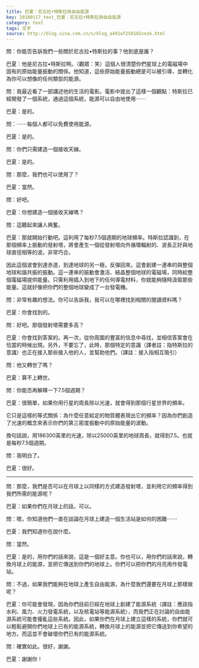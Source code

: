 ```yaml
---
title: 巴夏：尼古拉•特斯拉與自由能源
key: 20180117_text_巴夏：尼古拉•特斯拉與自由能源
category: text
tags: 文字
source: http://blog.sina.com.cn/s/blog_a491af250102vezk.html
---
```


問：你能否告訴我們一些關於尼古拉•特斯拉的事？他到底是誰？

巴夏：他是尼古拉•特斯拉啊。（觀眾：笑）這個人很清楚你們星球上的電磁場中固有的原始能量振動的關係。他知道，這些原始能量振動總是可以被引導，並轉化為你可以想像的任何類型的能源。

問：我最近看了一部講述他的生活的電影。電影中提出了這樣一個觀點：特斯拉已經開發了一個系統，通過這個系統，能源可以自由地使用⋯⋯

巴夏：是的。

問：⋯⋯每個人都可以免費使用能源。

巴夏：是的。

問：你們只需建造一個接收天線。

巴夏：是的。

問：那麼，我們也可以使用了？

巴夏：當然。

問：好吧。

巴夏：你想建造一個接收天線嗎？

問：這聽起來讓人興奮。

巴夏：那就開始行動吧。這利用了每秒7.5個週期的地球頻率。特斯拉認識到，在那個頻率上振動的發射塔，將會產生一個從發射塔向外循環輻射的、波長正好與地球直徑相等的波。非常巧合。

因此這個波會到達赤道，到達地球的另一極，反彈回來。這會創建一連串的與整個地球和諧共振的振動。這一連串的振動會激活、結晶整個地球的電磁場，同時給整個電磁場提供能量。只需利用插入到地下的任何導電材料，你就能夠隨時汲取那些能量。這就好像把你們的整個地球變成了一台發電機。

問：非常有趣的想法。你可以告訴我，我可以在哪裡找到相關的閱讀資料嗎？

巴夏：你會找到的。

問：好吧。那個發射塔需要多高？

巴夏：你會找到答案的。再一次，從你周圍的豐富的信息中尋找，並相信答案會在恰當的時候出現。另外，不要忘了，此時，那個特定的意識（譯者註：指特斯拉的意識）也正在接入那些接入他的人，並幫助他們。（譯註：接入指相互吸引）

問：他又轉世了嗎？

巴夏：算不上轉世。

問：你能否再解釋一下7.5個週期？

巴夏：很簡單，如果你用行星的周長除以光速，就會得到那個行星世界的頻率。

它只是這樣的等式關係：為什麼任意給定的物質體表現出它的頻率？因為你們創造了光速的概念來表示你們的第三密度振動中的原始能量的波動。

換句話說，用186300英里的光速，除以25000英里的地球周長，就得到7.5。也就是每秒7.5個週期。

問：我明白了。

巴夏：很好。

---

問：那麼，我們是否可以在月球上以同樣的方式建造發射塔，並利用它的頻率得到我們所需的能源呢？

巴夏：如果你們在月球上的話，可以。

問：嗯，你知道他們一直在談論在月球上建造一個生活站是如何的困難⋯⋯

巴夏：我們知道你在說什麼。

問：當然。

巴夏：是的，用你們的話來說，這是一個好主意。你也可以，用你們的話來說，轉換月球上的能源，並把它傳送到你們的地球上。你們可以把你們的月亮用作發電站。

問：不過，如果我們能夠在地球上產生自由能源，為什麼我們還要在月球上那樣做呢？

巴夏：你可能會發現，因為你們目前已經在地球上創建了能源系統（譯註：應該指水利、風力、火力發電系統，以及核電站等能源系統），而我們正在討論的自由能源系統可能會擾亂這些系統。因此，如果你們在月球上建立這樣的系統，你們就可以輕鬆避開你們地球上已有的能源系統，轉換月球上的能源並把它傳送到你希望的地方。而這並不會破壞你們已有的能源系統。

問：確實如此。很好，謝謝。

巴夏：謝謝你！
